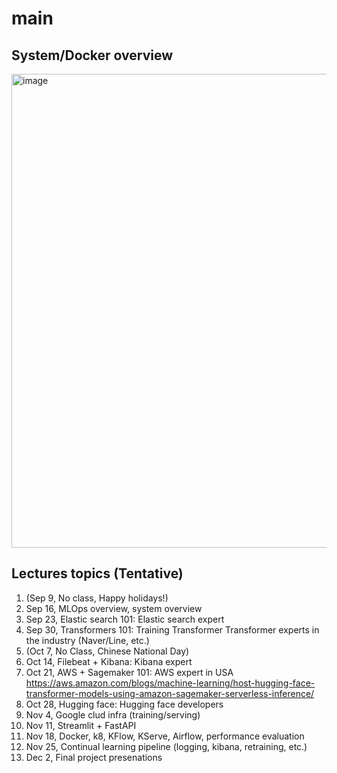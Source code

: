 # main

## System/Docker overview
<img width="758" alt="image" src="https://user-images.githubusercontent.com/901975/183826557-3dd15735-865c-4db2-abcd-9d66caba2473.png">

## Lectures topics (Tentative)
1. (Sep 9, No class, Happy holidays!)
1. Sep 16, MLOps overview, system overview
1. Sep 23, Elastic search 101: Elastic search expert
1. Sep 30, Transformers 101: Training Transformer Transformer experts in the industry (Naver/Line, etc.)
1. (Oct 7, No Class, Chinese National Day)
1. Oct 14, Filebeat + Kibana: Kibana expert
1. Oct 21, AWS + Sagemaker 101: AWS expert in USA
  https://aws.amazon.com/blogs/machine-learning/host-hugging-face-transformer-models-using-amazon-sagemaker-serverless-inference/ 
1. Oct 28, Hugging face: Hugging face developers
1. Nov 4, Google clud infra (training/serving)
1. Nov 11, Streamlit + FastAPI
1. Nov 18, Docker, k8, KFlow, KServe, Airflow, performance evaluation
1. Nov 25, Continual learning pipeline (logging, kibana, retraining, etc.) 
1. Dec 2, Final project presenations

